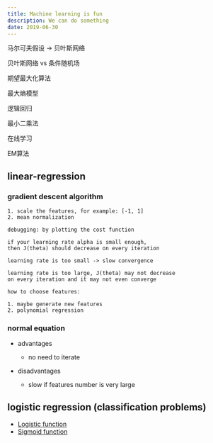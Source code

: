 ```yaml
---
title: Machine learning is fun
description: We can do something
date: 2019-06-30
---
```


马尔可夫假设 -> 贝叶斯网络

贝叶斯网络 vs 条件随机场

期望最大化算法

最大熵模型

逻辑回归

最小二乘法

在线学习

EM算法

## linear-regression

### gradient descent algorithm

```
1. scale the features, for example: [-1, 1]
2. mean normalization
```

```
debugging: by plotting the cost function

if your learning rate alpha is small enough,
then J(theta) should decrease on every iteration

learning rate is too small -> slow convergence

learning rate is too large, J(theta) may not decrease
on every iteration and it may not even converge
```

```
how to choose features:

1. maybe generate new features
2. polynomial regression
```

### normal equation

* advantages
  - no need to iterate

* disadvantages
  - slow if features number is very large

## logistic regression (classification problems)

* [Logistic function](https://en.wikipedia.org/wiki/Logistic_function)
* [Sigmoid function](https://en.wikipedia.org/wiki/Sigmoid_function)
